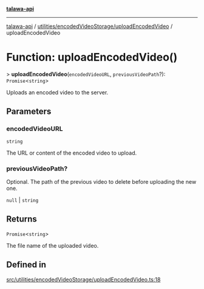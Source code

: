 [**talawa-api**](../../../../README.md)

***

[talawa-api](../../../../modules.md) / [utilities/encodedVideoStorage/uploadEncodedVideo](../README.md) / uploadEncodedVideo

# Function: uploadEncodedVideo()

\> **uploadEncodedVideo**(`encodedVideoURL`, `previousVideoPath`?): `Promise`\<`string`\>

Uploads an encoded video to the server.

## Parameters

### encodedVideoURL

`string`

The URL or content of the encoded video to upload.

### previousVideoPath?

Optional. The path of the previous video to delete before uploading the new one.

`null` | `string`

## Returns

`Promise`\<`string`\>

The file name of the uploaded video.

## Defined in

[src/utilities/encodedVideoStorage/uploadEncodedVideo.ts:18](https://github.com/PalisadoesFoundation/talawa-api/blob/6bd0fecc1032af2aa70d925c85724d9fec2350f9/src/utilities/encodedVideoStorage/uploadEncodedVideo.ts#L18)
